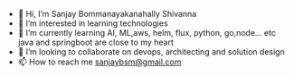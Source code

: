 - 👋 Hi, I’m Sanjay Bommanayakanahally Shivanna
- 👀 I’m interested in learning technologies
- 🌱 I’m currently learning AI, ML,aws, helm, flux, python, go,node... etc java and springboot are close to my heart
- 💞️ I’m looking to collaborate on devops, architecting and solution design
- 📫 How to reach me sanjaybsm@gmail.com

<!---
sanjaybsm/sanjaybsm is a ✨ special ✨ repository because its `README.md` (this file) appears on your GitHub profile.
You can click the Preview link to take a look at your changes.
--->
